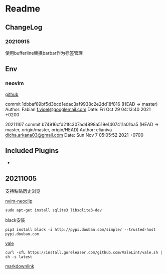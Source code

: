 # Readme

## ChangeLog

### 20210915

使用bufferline替换barbar作为标签管理

[](https://github.com/akinsho/bufferline.nvim)

## Env

### neovim

[github](https://github.com/neovim/neovim)

commit 1dbbaf89bf5d3bcd1edac3af9938c2e2dd18f816 (HEAD -> master)
Author: Fabian <f.vioel@googlemail.com>
Date:   Fri Oct 29 04:13:40 2021 +0200

20211107
commit b74916cfd21fc307ad4898a519e1407411a01ba5 (HEAD -> master, origin/master, origin/HEAD)
Author: elianiva <dicha.arkana03@gmail.com>
Date:   Sun Nov 7 05:05:52 2021 +0700

## Included Plugins

- []()

## 20211005

支持粘贴历史浏览

[nvim-neoclip](https://github.com/AckslD/nvim-neoclip.lua)

```
sudo apt-get install sqlite3 libsqlite3-dev
```

black安装

```
pip3 install black -i http://pypi.douban.com/simple/ --trusted-host pypi.douban.com
```

[vale](https://docs.errata.ai/vale/install)

```
curl -sfL https://install.goreleaser.com/github.com/ValeLint/vale.sh | sh -s latest
```

[markdownlink](https://github.com/markdownlint/markdownlint)

```
```
